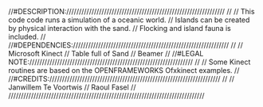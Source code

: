 //#DESCRIPTION:///////////////////////////////////////////////////////////////
//
//  This code code runs a simulation of a oceanic world.
//  Islands can be created by physical interaction with the sand.
//  Flocking and island fauna is included.
//
//#DEPENDENCIES://////////////////////////////////////////////////////////////
//
//  Microsoft Kinect
//  Table full of Sand
//  Beamer
//
//#LEGAL NOTE://///////////////////////////////////////////////////////////////
//
//  Some Kinect routines are based on the OPENFRAMEWORKS Ofxkinect examples.
//
//#CREDITS:////////////////////////////////////////////////////////////////////
//
//  Janwillem Te Voortwis
//  Raoul Fasel
//
//////////////////////////////////////////////////////////////////////////////

